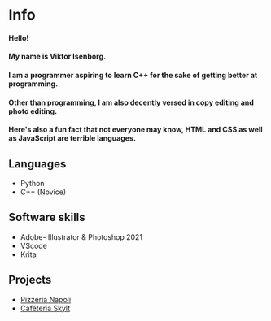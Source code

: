 # Info
#### Hello! 
#### My name is Viktor Isenborg.
#### I am a programmer aspiring to learn C++ for the sake of getting better at programming.
#### Other than programming, I am also decently versed in copy editing and photo editing. 
#### Here's also a fun fact that not everyone may know, HTML and CSS as well as JavaScript are terrible languages.

## Languages
- Python
- C++ (Novice)

## Software skills
- Adobe- Illustrator & Photoshop 2021
- VScode
- Krita

## Projects
- [Pizzeria Napoli](https://ntig-uppsala.github.io/pizzeria-website/)
- [Caféteria Skylt](https://github.com/NTIG-Uppsala/Cafeteria-skylt)

<!--
**ViktorIsenborg/ViktorIsenborg** is a ✨ _special_ ✨ repository because its `README.md` (this file) appears on your GitHub profile.

Here are some ideas to get you started:

- 🔭 I’m currently working on ...
- 🌱 I’m currently learning ...
- 👯 I’m looking to collaborate on ...
- 🤔 I’m looking for help with ...
- 💬 Ask me about ...
- 📫 How to reach me: ...
- ⚡ Fun fact: ...
-->
